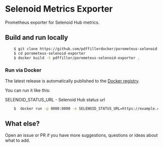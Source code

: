 # Selenoid Metrics Exporter

Prometheus exporter for Selenoid Hub  metrics.

## Build and run locally

```sh
    $ git clone https://github.com/pdffillerdocker/porometeus-selenoid-exporter.git
    $ cd porometeus-selenoid-exporter
    $ docker build -t pdffiller/porometeus-selenoid-exporter .
```

### Run via Docker

The latest release is automatically published to the [Docker registry](https://hub.docker.com/r/pdffiller/porometeus-selenoid-exporter/).

You can run it like this:

SELENOID_STATUS_URL - Selenoid Hub status url

```sh
    $  docker run -p 8000:8000 -e SELENOID_STATUS_URL=https://example.com/status pdffiller/porometeus-selenoid-exporter
```

## What else?

Open an issue or PR if you have more suggestions, questions or ideas about what to add.
